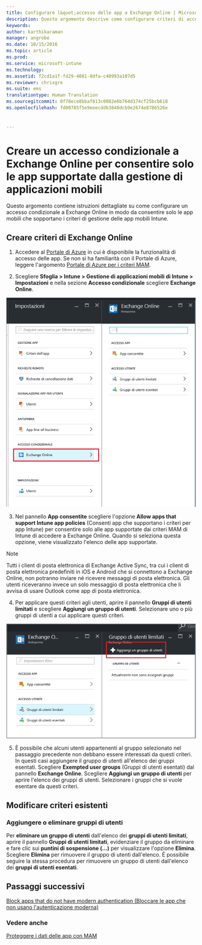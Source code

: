 ```yaml
---
title: Configurare l&quot;accesso delle app a Exchange Online | Microsoft Intune
description: Questo argomento descrive come configurare criteri di accesso condizionale per app MAM.
keywords: 
author: karthikaraman
manager: angrobe
ms.date: 10/15/2016
ms.topic: article
ms.prod: 
ms.service: microsoft-intune
ms.technology: 
ms.assetid: f2cd1a1f-fd29-4081-8dfa-c40993a107d5
ms.reviewer: chrisgre
ms.suite: ems
translationtype: Human Translation
ms.sourcegitcommit: 0f78ece8bbaf813c0082e6b764d174cf25bcb618
ms.openlocfilehash: fd00785f5e9eeecddb3840dcb9e2674e8786526e


---
```


# Creare un accesso condizionale a Exchange Online per consentire solo le app supportate dalla gestione di applicazioni mobili
Questo argomento contiene istruzioni dettagliate su come configurare un accesso condizionale a Exchange Online in modo da consentire solo le app mobili che sopportano i criteri di gestione delle app mobili Intune.


## Creare criteri di Exchange Online
1.  Accedere al [Portale di Azure](portal.azure.com) in cui è disponibile la funzionalità di accesso delle app. Se non si ha familiarità con il Portale di Azure, leggere l'argomento [Portale di Azure per i criteri MAM](azure-portal-for-microsoft-intune-mam-policies.md).

2.  Scegliere **Sfoglia > Intune > Gestione di applicazioni mobili di Intune > Impostazioni** e nella sezione **Accesso condizionale** scegliere **Exchange Online**.

  ![Screenshot del pannello delle impostazioni e sezione dell'accesso condizionale con l'opzione Exchange Online selezionata](../media/mam-ca-settings-exo.png)

3.  Nel pannello **App consentite** scegliere l'opzione **Allow apps that support Intune app policies** (Consenti app che supportano i criteri per app Intune) per consentire solo alle app supportate dai criteri MAM di Intune di accedere a Exchange Online. Quando si seleziona questa opzione, viene visualizzato l'elenco delle app supportate.

  >[!NOTE]
  >Tutti i client di posta elettronica di Exchange Active Sync, tra cui i client di posta elettronica predefiniti in iOS e Android che si connettono a Exchange Online, non potranno inviare né ricevere messaggi di posta elettronica. Gli utenti riceveranno invece un solo messaggio di posta elettronica che li avvisa di usare Outlook come app di posta elettronica. 
4.   Per applicare questi criteri agli utenti, aprire il pannello **Gruppi di utenti limitati** e scegliere **Aggiungi un gruppo di utenti**. Selezionare uno o più gruppi di utenti a cui applicare questi criteri.

  ![Screenshot del pannello Gruppi di utenti limitati e opzione Aggiungi un gruppo di utenti selezionata](../media/mam-ca-add-user-group.png)

5.  È possibile che alcuni utenti appartenenti al gruppo selezionato nel passaggio precedente non debbano essere interessati da questi criteri. In questi casi aggiungere il gruppo di utenti all'elenco dei gruppi esentati. Scegliere **Exempted user groups** (Gruppi di utenti esentati) dal pannello **Exchange Online**. Scegliere **Aggiungi un gruppo di utenti** per aprire l'elenco dei gruppi di utenti. Selezionare i gruppi che si vuole esentare da questi criteri.  

## Modificare criteri esistenti
### Aggiungere o eliminare gruppi di utenti

Per **eliminare un gruppo di utenti** dall'elenco dei **gruppi di utenti limitati**, aprire il pannello **Gruppi di utenti limitati**, evidenziare il gruppo da eliminare e fare clic sui **puntini di sospensione (...)** per visualizzare l'opzione **Elimina**. Scegliere **Elimina** per rimuovere il gruppo di utenti dall'elenco. È possibile seguire la stessa procedura per rimuovere un gruppo di utenti dall'elenco dei **gruppi di utenti esentati**.


## Passaggi successivi
[Block apps that do not have modern authentication (Bloccare le app che non usano l'autenticazione moderna)](block-apps-with-no-modern-authentication.md)
### Vedere anche
[Proteggere i dati delle app con MAM](protect-app-data-using-mobile-app-management-policies-with-microsoft-intune.md)



<!--HONumber=Oct16_HO2-->


